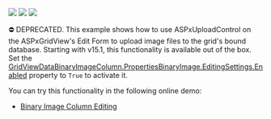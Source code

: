 <!-- default badges list -->
![](https://img.shields.io/endpoint?url=https://codecentral.devexpress.com/api/v1/VersionRange/134059882/15.1.3%2B)
[![](https://img.shields.io/badge/Open_in_DevExpress_Support_Center-FF7200?style=flat-square&logo=DevExpress&logoColor=white)](https://supportcenter.devexpress.com/ticket/details/E95)
[![](https://img.shields.io/badge/📖_How_to_use_DevExpress_Examples-e9f6fc?style=flat-square)](https://docs.devexpress.com/GeneralInformation/403183)
<!-- default badges end -->
⛔ DEPRECATED. This example shows how to use ASPxUploadControl on the ASPxGridView's Edit Form to upload image files to the grid's bound database. Starting with v15.1, this functionality is available out of the box. Set the <a href="https://docs.devexpress.com/AspNet/DevExpress.Web.BinaryImageEditingSettings.Enabled">GridViewDataBinaryImageColumn.PropertiesBinaryImage.EditingSettings.Enabled</a> property to `True` to activate it. 

You can try this functionality in the following online demo:

- <a href="https://demos.devexpress.com/ASPxGridViewDemos/GridEditing/BinaryImageColumnEditing.aspx">Binary Image Column Editing</a>
